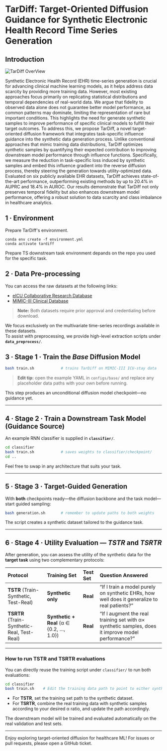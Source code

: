 # TarDiff: Target-Oriented Diffusion Guidance for Synthetic Electronic Health Record Time Series Generation

  

## Introduction
![TarDiff OverView](./images/overview.png)

Synthetic Electronic Health Record (EHR) time-series generation is crucial for advancing clinical machine learning models, as it helps address data scarcity by providing more training data. However, most existing approaches focus primarily on replicating statistical distributions and temporal dependencies of real-world data. We argue that fidelity to observed data alone does not guarantee better model performance, as common patterns may dominate, limiting the representation of rare but important conditions. This highlights the need for generate synthetic samples to improve performance of specific clinical models to fulfill their target outcomes. To address this, we propose TarDiff, a novel target-oriented diffusion framework that integrates task-specific influence guidance into the synthetic data generation process. Unlike conventional approaches that mimic training data distributions, TarDiff optimizes synthetic samples by quantifying their expected contribution to improving downstream model performance through influence functions. Specifically, we measure the reduction in task-specific loss induced by synthetic samples and embed this influence gradient into the reverse diffusion process, thereby steering the generation towards utility-optimized data. Evaluated on six publicly available EHR datasets, TarDiff achieves state-of-the-art performance, outperforming existing methods by up to 20.4% in AUPRC and 18.4% in AUROC. Our results demonstrate that TarDiff not only preserves temporal fidelity but also enhances downstream model performance, offering a robust solution to data scarcity and class imbalance in healthcare analytics.


## 1 · Environment

Prepare TarDiff's environment.
```
conda env create -f environment.yml
conda activate tardiff
```

Prepare TS downstream task environment depands on the repo you used for the specific task.

## 2 · Data Pre-processing

You can access the raw datasets at the following links:

- [eICU Collaborative Research Database](https://eicu-crd.mit.edu/)
- [MIMIC-III Clinical Database](https://physionet.org/content/mimiciii/1.4/)

> **Note:** Both datasets require prior approval and credentialing before download.

We focus exclusively on the multivariate time-series recordings available in these datasets.  
To assist with preprocessing, we provide high-level extraction scripts under **`data_preprocess/`**.



## 3 · Stage 1 · Train the *Base* Diffusion Model

```bash
bash train.sh            # trains TarDiff on MIMIC-III ICU-stay data
```

> **Edit tip:** open the example YAML in `configs/base/` and replace any placeholder data paths with your own before running.

This step produces an unconditional diffusion model checkpoint—no guidance yet.

---

## 4 · Stage 2 · Train a Downstream Task Model (Guidance Source)

An example RNN classifier is supplied in **`classifier/`**.

```bash
cd classifier
bash train.sh            # saves weights to classifier/checkpoint/
cd ..
```

Feel free to swap in any architecture that suits your task.

---

## 5 · Stage 3 · Target-Guided Generation

With **both** checkpoints ready—the diffusion backbone and the task model—start guided sampling:

```bash
bash generation.sh       # remember to update paths to both weights
```

The script creates a synthetic dataset tailored to the guidance task.

---

## 6 · Stage 4 · Utility Evaluation — *TSTR* and *TSRTR*

After generation, you can assess the utility of the synthetic data for the **target task** using two complementary protocols:

| Protocol | Training Set | Test Set | Question Answered |
|:---------|:-------------|:---------|:------------------|
| **TSTR** (Train-Synthetic, Test-Real) | **Synthetic only** | **Real** | “If I train a model purely on synthetic EHRs, how well does it generalize to real patients?” |
| **TSRTR** (Train-Synthetic-Real, Test-Real) | **Synthetic + Real** (α ∈ {0.2, …, 1.0}) | **Real** | “If I augment the real training set with α× synthetic samples, does it improve model performance?” |

---

### How to run TSTR and TSRTR evaluations

You can directly reuse the training script under `classifier/` to run both evaluations:

```bash
cd classifier
bash train.sh    # Edit the training data path to point to either synthetic-only or mixed (real + synthetic) data
```

- For **TSTR**, set the training set path to the synthetic dataset.
- For **TSRTR**, combine the real training data with synthetic samples according to your desired α ratio, and update the path accordingly.

The downstream model will be trained and evaluated automatically on the real validation and test sets.

---

Enjoy exploring target-oriented diffusion for healthcare ML!  For issues or pull requests, please open a GitHub ticket.

